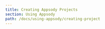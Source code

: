 ```yaml
---
title: Creating Appsody Projects
section: Using Appsody
path: /docs/using-appsody/creating-project
---
```


<!-- This will include documentation on creating an appsody project, 
appsody init? -->